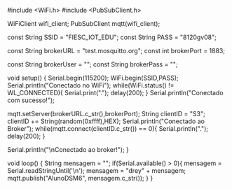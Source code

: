 #include <WiFi.h> 
#include <PubSubClient.h>

WiFiClient wifi_client;
PubSubClient mqtt(wifi_client);


const String SSID = "FIESC_IOT_EDU";
const String PASS = "8120gv08";

const String brokerURL = "test.mosquitto.org";
const int brokerPort = 1883;

const String brokerUser = "";
const String brokerPass = "";


void setup() {
  Serial.begin(115200);
  WiFi.begin(SSID,PASS);
  Serial.println("Conectado no WiFi");
  while(WiFi.status() != WL_CONNECTED){
    Serial.print(".");
    delay(200);
  }
  Serial.println("Conectado com sucesso!");

  mqtt.setServer(brokerURL.c_str(),brokerPort);
  String clientID = "S3";
  clientID += String(random(0xffff),HEX);
  Serial.println("Conectado ao Broker");
  while(mqtt.connect(clientID.c_str()) == 0){
    Serial.println(".");
    delay(200);
  }

  Serial.println("\nConectado ao broker!");
}

void loop() {
  String mensagem = "";
  if(Serial.available() > 0){
    mensagem = Serial.readStringUntil('\n');
    mensagem = "drey" + mensagem;
    mqtt.publish("AlunoDSM6", mensagem.c_str());
}
}

